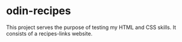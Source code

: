 # odin-recipes
This project serves the purpose of testing my HTML and CSS skills. It consists of a recipes-links website.
